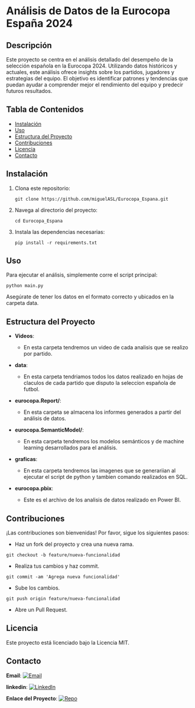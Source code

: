 # Análisis de Datos de la Eurocopa España 2024

## Descripción

Este proyecto se centra en el análisis detallado del desempeño de la selección española en la Eurocopa 2024. Utilizando datos históricos y actuales, este análisis ofrece insights sobre los partidos, jugadores y estrategias del equipo. El objetivo es identificar patrones y tendencias que puedan ayudar a comprender mejor el rendimiento del equipo y predecir futuros resultados.

## Tabla de Contenidos

- [Instalación](#instalación)
- [Uso](#uso)
- [Estructura del Proyecto](#estructura-del-proyecto)
- [Contribuciones](#contribuciones)
- [Licencia](#licencia)
- [Contacto](#contacto)

## Instalación

1. Clona este repositorio:
    ```
    git clone https://github.com/miguelASL/Eurocopa_Espana.git
    ```
2. Navega al directorio del proyecto:
    ```
    cd Eurocopa_Espana
    ```
3. Instala las dependencias necesarias:
    ```
    pip install -r requirements.txt
    ```

## Uso

Para ejecutar el análisis, simplemente corre el script principal:
```
python main.py
```
Asegúrate de tener los datos en el formato correcto y ubicados en la carpeta data.

## Estructura del Proyecto

- **Videos**:
  - En esta carpeta tendremos un video de cada analisis que se realizo por partido.

- **data**:
  - En esta carpeta tendriamos todos los datos realizado en hojas de claculos de cada partido que disputo la seleccion española de futbol.
  
- **eurocopa.Report/**:
  - En esta carpeta se almacena los informes generados a partir del análisis de datos.

- **eurocopa.SemanticModel/**:
  - En esta carpeta tendremos los modelos semánticos y de machine learning desarrollados para el análisis.
 
- **graficas**:
  - En esta carpeta tendremos las imagenes que se generariian al ejecutar el script de python y tambien comando realizados en SQL.
 
- **eurocopa.pbix**:
  - Este es el archivo de los analisis de datos realizado en Power BI.

## Contribuciones
¡Las contribuciones son bienvenidas! Por favor, sigue los siguientes pasos:

- Haz un fork del proyecto y crea una nueva rama.
```
git checkout -b feature/nueva-funcionalidad
```
- Realiza tus cambios y haz commit.
```
git commit -am 'Agrega nueva funcionalidad'
```
- Sube los cambios.
```
git push origin feature/nueva-funcionalidad
```
- Abre un Pull Request.

## Licencia

Este proyecto está licenciado bajo la Licencia MIT.

## Contacto

**Email**: [![Email](https://img.shields.io/badge/Email-D14836?logo=gmail&logoColor=white)](mailto:msarmientolevy@gmail.com)

**linkedin**: [![LinkedIn](https://img.shields.io/badge/LinkedIn-%230077B5.svg?logo=linkedin&logoColor=white)](https://www.linkedin.com/in/miguel-sarmiento-)

**Enlace del Proyecto**: [![Repo](https://img.shields.io/badge/Repository-%23121011.svg?logo=github&logoColor=white)](https://github.com/tuusuario/Eurocopa_Espana)
